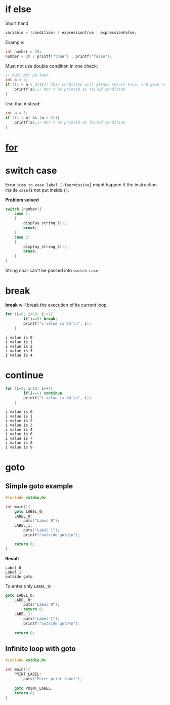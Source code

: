 # if else

Short hand

```c
variable = (condition) ? expressionTrue : expressionFalse;
```
Example:

```c
int number = 20;
number = 20 ? printf("true") : printf("false");
```
Must not use double condition in one check:
```c
// MUST NOT DO THAT
int a = 3;
if ((1 < a < 2)){// This condition will always return true, and give no compilation error
	printf(a);// Won't be printed as failed condition
}

```
Use that instead:
```c
int a = 3;
if ((1 < a) && (a < 2)){
	printf(a);// Won't be printed as failed condition
}
```
# [for](for%20loop.md)
# switch case

Error ``jump to case label [-fpermissive]`` might happen if the instruction inside ``case`` is not put inside ``{}``. 

**Problem solved**

```c
switch (number){
	case 1:
    {
        display_string_1();
        break;
    }
	case 2:
	{
		display_string_2();
        break;
	}
}
```

String char can't be passed into ``switch case``.

# break
**break** will break the execution of its current loop
```c
for (i=0; i<10; i++){
		if(i==5) break;
		printf("i value is %d \n", i);
	}
```

```
i value is 0 
i value is 1 
i value is 2 
i value is 3 
i value is 4 
```

# continue

```c
for (i=0; i<10; i++){
		if(i==5) continue;
		printf("i value is %d \n", i);
	}
```

```
i value is 0 
i value is 1 
i value is 2 
i value is 3 
i value is 4 
i value is 6 
i value is 7 
i value is 8 
i value is 9 
```
# goto

## Simple goto example
```c
#include <stdio.h>

int main(){
    goto LABEL_0;
	LABEL_0:
		puts("Label 0");
    LABEL_1:    
        puts("Label 1");
        printf("outside goto\n");

	return 0;
}
```
**Result**

```
Label 0
Label 1
outside goto
```

To enter only ``LABEL_0``:

```c
goto LABEL_0;
	LABEL_0:
		puts("Label 0");
		return 0;		
    LABEL_1:    
        puts("Label 1");
        printf("outside goto\n");
		
	return 0;
```
## Infinite loop with goto

```c
#include <stdio.h>

int main(){
	PRINT_LABEL:
		puts("Enter print label");
	
	goto PRINT_LABEL;
	return 0;
}
```
